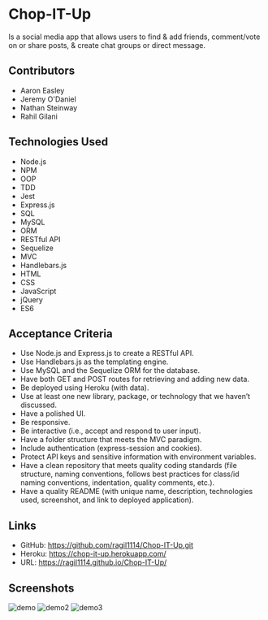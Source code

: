 # Chop-IT-Up
Is a social media app that allows users to find & add friends, comment/vote on or share posts, & create chat groups or direct message.

## Contributors
- Aaron Easley
- Jeremy O'Daniel
- Nathan Steinway
- Rahil Gilani

## Technologies Used
- Node.js
- NPM
- OOP
- TDD
- Jest
- Express.js
- SQL
- MySQL
- ORM
- RESTful API
- Sequelize
- MVC
- Handlebars.js
- HTML
- CSS
- JavaScript
- jQuery
- ES6

## Acceptance Criteria
- Use Node.js and Express.js to create a RESTful API.
- Use Handlebars.js as the templating engine.
- Use MySQL and the Sequelize ORM for the database.
- Have both GET and POST routes for retrieving and adding new data.
- Be deployed using Heroku (with data).
- Use at least one new library, package, or technology that we haven’t discussed.
- Have a polished UI.
- Be responsive.
- Be interactive (i.e., accept and respond to user input).
- Have a folder structure that meets the MVC paradigm.
- Include authentication (express-session and cookies).
- Protect API keys and sensitive information with environment variables.
- Have a clean repository that meets quality coding standards (file structure, naming conventions, follows best practices for class/id naming conventions, indentation, quality comments, etc.).
- Have a quality README (with unique name, description, technologies used, screenshot, and link to deployed application).

## Links
- GitHub: 
https://github.com/ragil1114/Chop-IT-Up.git
- Heroku: 
https://chop-it-up.herokuapp.com/
- URL: 
https://ragil1114.github.io/Chop-IT-Up/

## Screenshots
![demo](https://github.com/ragil1114/Chop-IT-Up/blob/public/assets/images/demo.png)
![demo2](https://github.com/ragil1114/Chop-IT-Up/blob/public/assets/images/demo2.png)
![demo3](https://github.com/ragil1114/Chop-IT-Up/blob/public/assets/images/demo3.png)